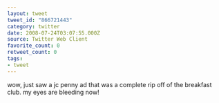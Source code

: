 ```yaml
---
layout: tweet
tweet_id: "866721443"
category: twitter
date: 2008-07-24T03:07:55.000Z
source: Twitter Web Client
favorite_count: 0
retweet_count: 0
tags:
- tweet
---
```


wow, just saw a jc penny ad that was a complete rip off of the breakfast club. my eyes are bleeding now!
